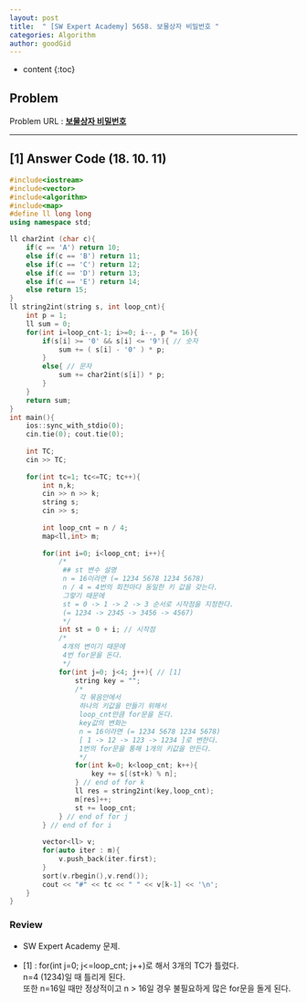 ```yaml
---
layout: post
title:  " [SW Expert Academy] 5658. 보물상자 비밀번호 "
categories: Algorithm
author: goodGid
---
```

* content
{:toc}

## Problem 
Problem URL : **[보물상자 비밀번호](https://www.swexpertacademy.com/main/code/problem/problemDetail.do?contestProbId=AWXRUN9KfZ8DFAUo)**






---

## [1] Answer Code (18. 10. 11)

``` cpp
#include<iostream>
#include<vector>
#include<algorithm>
#include<map>
#define ll long long
using namespace std;

ll char2int (char c){
    if(c == 'A') return 10;
    else if(c == 'B') return 11;
    else if(c == 'C') return 12;
    else if(c == 'D') return 13;
    else if(c == 'E') return 14;
    else return 15;
}
ll string2int(string s, int loop_cnt){
    int p = 1;
    ll sum = 0;
    for(int i=loop_cnt-1; i>=0; i--, p *= 16){
        if(s[i] >= '0' && s[i] <= '9'){ // 숫자
            sum += ( s[i] - '0' ) * p;
        }
        else{ // 문자
            sum += char2int(s[i]) * p;
        }
    }
    return sum;
}
int main(){
    ios::sync_with_stdio(0);
    cin.tie(0); cout.tie(0);
    
    int TC;
    cin >> TC;
    
    for(int tc=1; tc<=TC; tc++){
        int n,k;
        cin >> n >> k;
        string s;
        cin >> s;
        
        int loop_cnt = n / 4;
        map<ll,int> m;
        
        for(int i=0; i<loop_cnt; i++){
            /*
             ## st 변수 설명
             n = 16이라면 (= 1234 5678 1234 5678)
             n / 4 = 4번의 회전마다 동일한 키 값을 갖는다.
             그렇기 때문에
             st = 0 -> 1 -> 2 -> 3 순서로 시작점을 지정한다.
             (= 1234 -> 2345 -> 3456 -> 4567)
             */
            int st = 0 + i; // 시작점
            /*
             4개의 변이기 때문에
             4번 for문을 돈다.
             */
            for(int j=0; j<4; j++){ // [1]
                string key = "";
                /*
                 각 묶음안에서
                 하나의 키값을 만들기 위해서
                 loop_cnt만큼 for문을 돈다.
                 key값의 변화는
                 n = 16이라면 (= 1234 5678 1234 5678)
                 [ 1 -> 12 -> 123 -> 1234 ]로 변한다.
                 1번의 for문을 통해 1개의 키값을 만든다.
                 */
                for(int k=0; k<loop_cnt; k++){
                    key += s[(st+k) % n];
                } // end of for k
                ll res = string2int(key,loop_cnt);
                m[res]++;
                st += loop_cnt;
            } // end of for j
        } // end of for i
        
        vector<ll> v;
        for(auto iter : m){
            v.push_back(iter.first);
        }
        sort(v.rbegin(),v.rend());
        cout << "#" << tc << " " << v[k-1] << '\n';
    }
}
```


### Review

* SW Expert Academy 문제.

* [1] : for(int j=0; j<=loop_cnt; j++)로 해서 3개의 TC가 틀렸다. <br> n=4 (1234)일 때 틀리게 된다. <br> 또한 n=16일 때만 정상적이고 n > 16일 경우 불필요하게 많은 for문을 돌게 된다.